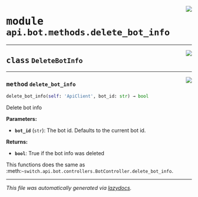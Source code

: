 <!-- markdownlint-disable -->

<a href="https://github.com/switchcollab/Switch-Bots-Python-Library/tree/main/src/switch/api/bot/methods/delete_bot_info.py#L0"><img align="right" src="https://img.shields.io/badge/-source-cccccc?style=flat-square"/></a>

# <kbd>module</kbd> `api.bot.methods.delete_bot_info`






---

<a href="https://github.com/switchcollab/Switch-Bots-Python-Library/tree/main/src/switch/api/bot/methods/delete_bot_info.py#L5"><img align="right" src="https://img.shields.io/badge/-source-cccccc?style=flat-square"/></a>

## <kbd>class</kbd> `DeleteBotInfo`







---

<a href="https://github.com/switchcollab/Switch-Bots-Python-Library/tree/main/src/switch/api/bot/methods/delete_bot_info.py#L6"><img align="right" src="https://img.shields.io/badge/-source-cccccc?style=flat-square"/></a>

### <kbd>method</kbd> `delete_bot_info`

```python
delete_bot_info(self: 'ApiClient', bot_id: str) → bool
```

Delete bot info 



**Parameters:**
 
 - <b>`bot_id`</b> (``str``):  The bot id. Defaults to the current bot id. 



**Returns:**
 
 - <b>```bool```</b>:  True if the bot info was deleted 

This functions does the same as :meth:`~switch.api.bot.controllers.BotController.delete_bot_info`. 




---

_This file was automatically generated via [lazydocs](https://github.com/ml-tooling/lazydocs)._
